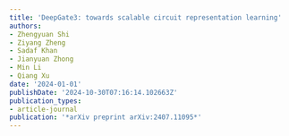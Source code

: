 ```yaml
---
title: 'DeepGate3: towards scalable circuit representation learning'
authors:
- Zhengyuan Shi
- Ziyang Zheng
- Sadaf Khan
- Jianyuan Zhong
- Min Li
- Qiang Xu
date: '2024-01-01'
publishDate: '2024-10-30T07:16:14.102663Z'
publication_types:
- article-journal
publication: '*arXiv preprint arXiv:2407.11095*'
---
```

